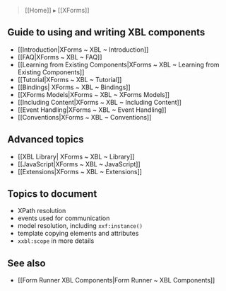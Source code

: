 > [[Home]] ▸ [[XForms]]

## Guide to using and writing XBL components

- [[Introduction|XForms ~ XBL ~ Introduction]]
- [[FAQ|XForms ~ XBL ~ FAQ]]
- [[Learning from Existing Components|XForms ~ XBL ~ Learning from Existing Components]]
- [[Tutorial|XForms ~ XBL ~ Tutorial]]
- [[Bindings| XForms ~ XBL ~ Bindings]]
- [[XForms Models|XForms ~ XBL ~ XForms Models]]
- [[Including Content|XForms ~ XBL ~ Including Content]]
- [[Event Handling|XForms ~ XBL ~ Event Handling]]
- [[Conventions|XForms ~ XBL ~ Conventions]]

## Advanced topics 
    
- [[XBL Library| XForms ~ XBL ~ Library]]
- [[JavaScript|XForms ~ XBL ~ JavaScript]]
- [[Extensions|XForms ~ XBL ~ Extensions]]

## Topics to document

- XPath resolution
- events used for communication
- model resolution, including `xxf:instance()`
- template copying elements and attributes
- `xxbl:scope` in more details

## See also

- [[Form Runner XBL Components|Form Runner ~ XBL Components]]